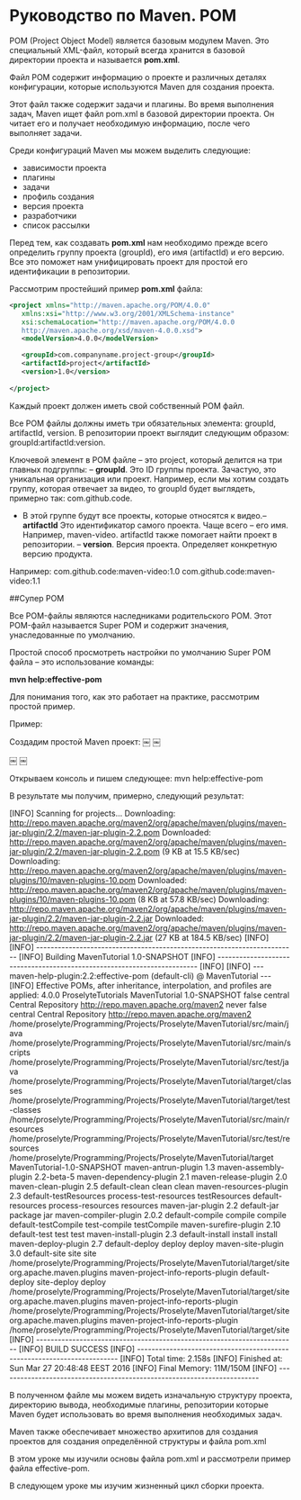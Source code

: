 # Руководство по Maven. POM

POM (Project Object Model) является базовым модулем Maven. Это специальный XML-файл, который всегда хранится в базовой директории проекта и называется **pom.xml**.

Файл POM содержит информацию о проекте и различных деталях конфигурации, которые используются Maven для создания проекта.

Этот файл также содержит задачи и плагины. Во время выполнения задач, Maven ищет файл pom.xml в базовой директории проекта. Он читает его и получает необходимую информацию, после чего выполняет задачи.

Среди конфигураций Maven мы можем выделить следующие:
- зависимости проекта
- плагины
- задачи
- профиль создания
- версия проекта
- разработчики
- список рассылки

Перед тем, как создавать **pom.xml**  нам необходимо прежде всего определить группу проекта (groupId), его имя (artifactId) и его версию. Все это поможет нам унифицировать проект для простой его идентификации в репозитории.

Рассмотрим простейший пример **pom.xml** файла:
```xml
<project xmlns="http://maven.apache.org/POM/4.0.0"
   xmlns:xsi="http://www.w3.org/2001/XMLSchema-instance"
   xsi:schemaLocation="http://maven.apache.org/POM/4.0.0
   http://maven.apache.org/xsd/maven-4.0.0.xsd">
   <modelVersion>4.0.0</modelVersion>

   <groupId>com.companyname.project-group</groupId>
   <artifactId>project</artifactId>
   <version>1.0</version>
 
</project>
```
Каждый проект должен иметь свой собственный POM файл.

Все POM файлы должны иметь три обязательных элемента: groupId, artifactId, version.
В репозитории проект выглядит следующим образом: groupId:artifactId:version.

Ключевой элемент в POM файле – это project, который делится на три главных подгруппы:
– **groupId**. Это ID группы проекта. Зачастую, это уникальная организация или проект. Например, если мы хотим создать   группу, которая отвечает за видео, то groupId будет выглядеть, примерно так:
com.github.code. 
- В этой группе будут все проекты, которые относятся к видео.– **artifactId** Это идентификатор самого проекта. Чаще всего – его имя. Например, maven-video. artifactId также помогает найти проект в репозитории.
– **version**. Версия проекта. Определяет конкретную версию продукта.

Например:
com.github.code:maven-video:1.0
com.github.code:maven-video:1.1

##Супер POM

Все POM-файлы являются наследниками родительского POM. Этот POM-файл называется Super POM и содержит значения, унаследованные по умолчанию.

Простой способ просмотреть настройки по умолчанию Super POM файла – это использование команды:

**mvn help:effective-pom**

Для понимания того, как это работает на практике, рассмотрим простой пример.

Пример:

Создадим простой Maven проект:
￼
￼

￼
￼

Открываем консоль и пишем следующее: mvn help:effective-pom

В результате мы получим, примерно, следующий результат:

[INFO] Scanning for projects... Downloading: http://repo.maven.apache.org/maven2/org/apache/maven/plugins/maven-jar-plugin/2.2/maven-jar-plugin-2.2.pom Downloaded: http://repo.maven.apache.org/maven2/org/apache/maven/plugins/maven-jar-plugin/2.2/maven-jar-plugin-2.2.pom (9 KB at 15.5 KB/sec) Downloading: http://repo.maven.apache.org/maven2/org/apache/maven/plugins/maven-plugins/10/maven-plugins-10.pom Downloaded: http://repo.maven.apache.org/maven2/org/apache/maven/plugins/maven-plugins/10/maven-plugins-10.pom (8 KB at 57.8 KB/sec) Downloading: http://repo.maven.apache.org/maven2/org/apache/maven/plugins/maven-jar-plugin/2.2/maven-jar-plugin-2.2.jar Downloaded: http://repo.maven.apache.org/maven2/org/apache/maven/plugins/maven-jar-plugin/2.2/maven-jar-plugin-2.2.jar (27 KB at 184.5 KB/sec) [INFO] [INFO] ------------------------------------------------------------------------ [INFO] Building MavenTutorial 1.0-SNAPSHOT [INFO] ------------------------------------------------------------------------ [INFO] [INFO] --- maven-help-plugin:2.2:effective-pom (default-cli) @ MavenTutorial --- [INFO] Effective POMs, after inheritance, interpolation, and profiles are applied: <?xml version="1.0" encoding="UTF-8"?> <!-- ====================================================================== --> <!--                                                                        --> <!-- Generated by Maven Help Plugin on 2016-03-27T08:48:48                  --> <!-- See: http://maven.apache.org/plugins/maven-help-plugin/                --> <!--                                                                        --> <!-- ====================================================================== --> <!-- ====================================================================== --> <!--                                                                        --> <!-- Effective POM for project                                              --> <!-- 'ProselyteTutorials:MavenTutorial:jar:1.0-SNAPSHOT'                    --> <!--                                                                        --> <!-- ====================================================================== --> <project xmlns="http://maven.apache.org/POM/4.0.0" xmlns:xsi="http://www.w3.org/2001/XMLSchema-instance" xsi:schemaLocation="http://maven.apache.org/POM/4.0.0 http://maven.apache.org/xsd/maven-4.0.0.xsd"> <modelVersion>4.0.0</modelVersion> <groupId>ProselyteTutorials</groupId> <artifactId>MavenTutorial</artifactId> <version>1.0-SNAPSHOT</version> <repositories> <repository> <snapshots> <enabled>false</enabled> </snapshots> <id>central</id> <name>Central Repository</name> <url>http://repo.maven.apache.org/maven2</url> </repository> </repositories> <pluginRepositories> <pluginRepository> <releases> <updatePolicy>never</updatePolicy> </releases> <snapshots> <enabled>false</enabled> </snapshots> <id>central</id> <name>Central Repository</name> <url>http://repo.maven.apache.org/maven2</url> </pluginRepository> </pluginRepositories> <build> <sourceDirectory>/home/proselyte/Programming/Projects/Proselyte/MavenTutorial/src/main/java</sourceDirectory> <scriptSourceDirectory>/home/proselyte/Programming/Projects/Proselyte/MavenTutorial/src/main/scripts</scriptSourceDirectory> <testSourceDirectory>/home/proselyte/Programming/Projects/Proselyte/MavenTutorial/src/test/java</testSourceDirectory> <outputDirectory>/home/proselyte/Programming/Projects/Proselyte/MavenTutorial/target/classes</outputDirectory> <testOutputDirectory>/home/proselyte/Programming/Projects/Proselyte/MavenTutorial/target/test-classes</testOutputDirectory> <resources> <resource> <directory>/home/proselyte/Programming/Projects/Proselyte/MavenTutorial/src/main/resources</directory> </resource> </resources> <testResources> <testResource> <directory>/home/proselyte/Programming/Projects/Proselyte/MavenTutorial/src/test/resources</directory> </testResource> </testResources> <directory>/home/proselyte/Programming/Projects/Proselyte/MavenTutorial/target</directory> <finalName>MavenTutorial-1.0-SNAPSHOT</finalName> <pluginManagement> <plugins> <plugin> <artifactId>maven-antrun-plugin</artifactId> <version>1.3</version> </plugin> <plugin> <artifactId>maven-assembly-plugin</artifactId> <version>2.2-beta-5</version> </plugin> <plugin> <artifactId>maven-dependency-plugin</artifactId> <version>2.1</version> </plugin> <plugin> <artifactId>maven-release-plugin</artifactId> <version>2.0</version> </plugin> </plugins> </pluginManagement> <plugins> <plugin> <artifactId>maven-clean-plugin</artifactId> <version>2.5</version> <executions> <execution> <id>default-clean</id> <phase>clean</phase> <goals> <goal>clean</goal> </goals> </execution> </executions> </plugin> <plugin> <artifactId>maven-resources-plugin</artifactId> <version>2.3</version> <executions> <execution> <id>default-testResources</id> <phase>process-test-resources</phase> <goals> <goal>testResources</goal> </goals> </execution> <execution> <id>default-resources</id> <phase>process-resources</phase> <goals> <goal>resources</goal> </goals> </execution> </executions> </plugin> <plugin> <artifactId>maven-jar-plugin</artifactId> <version>2.2</version> <executions> <execution> <id>default-jar</id> <phase>package</phase> <goals> <goal>jar</goal> </goals> </execution> </executions> </plugin> <plugin> <artifactId>maven-compiler-plugin</artifactId> <version>2.0.2</version> <executions> <execution> <id>default-compile</id> <phase>compile</phase> <goals> <goal>compile</goal> </goals> </execution> <execution> <id>default-testCompile</id> <phase>test-compile</phase> <goals> <goal>testCompile</goal> </goals> </execution> </executions> </plugin> <plugin> <artifactId>maven-surefire-plugin</artifactId> <version>2.10</version> <executions> <execution> <id>default-test</id> <phase>test</phase> <goals> <goal>test</goal> </goals> </execution> </executions> </plugin> <plugin> <artifactId>maven-install-plugin</artifactId> <version>2.3</version> <executions> <execution> <id>default-install</id> <phase>install</phase> <goals> <goal>install</goal> </goals> </execution> </executions> </plugin> <plugin> <artifactId>maven-deploy-plugin</artifactId> <version>2.7</version> <executions> <execution> <id>default-deploy</id> <phase>deploy</phase> <goals> <goal>deploy</goal> </goals> </execution> </executions> </plugin> <plugin> <artifactId>maven-site-plugin</artifactId> <version>3.0</version> <executions> <execution> <id>default-site</id> <phase>site</phase> <goals> <goal>site</goal> </goals> <configuration> <outputDirectory>/home/proselyte/Programming/Projects/Proselyte/MavenTutorial/target/site</outputDirectory> <reportPlugins> <reportPlugin> <groupId>org.apache.maven.plugins</groupId> <artifactId>maven-project-info-reports-plugin</artifactId> </reportPlugin> </reportPlugins> </configuration> </execution> <execution> <id>default-deploy</id> <phase>site-deploy</phase> <goals> <goal>deploy</goal> </goals> <configuration> <outputDirectory>/home/proselyte/Programming/Projects/Proselyte/MavenTutorial/target/site</outputDirectory> <reportPlugins> <reportPlugin> <groupId>org.apache.maven.plugins</groupId> <artifactId>maven-project-info-reports-plugin</artifactId> </reportPlugin> </reportPlugins> </configuration> </execution> </executions> <configuration> <outputDirectory>/home/proselyte/Programming/Projects/Proselyte/MavenTutorial/target/site</outputDirectory> <reportPlugins> <reportPlugin> <groupId>org.apache.maven.plugins</groupId> <artifactId>maven-project-info-reports-plugin</artifactId> </reportPlugin> </reportPlugins> </configuration> </plugin> </plugins> </build> <reporting> <outputDirectory>/home/proselyte/Programming/Projects/Proselyte/MavenTutorial/target/site</outputDirectory> </reporting> </project> [INFO] ------------------------------------------------------------------------ [INFO] BUILD SUCCESS [INFO] ------------------------------------------------------------------------ [INFO] Total time: 2.158s [INFO] Finished at: Sun Mar 27 20:48:48 EEST 2016 [INFO] Final Memory: 11M/150M [INFO] ------------------------------------------------------------------------

В полученном файле мы можем видеть изначальную структуру проекта, директорию вывода, необходимые плагины, репозитории которые Maven будет использовать во время выполнения необходимых задач.

Maven также обеспечивает множество архитипов для создания проектов для создания определённой структуры и файла pom.xml

В этом уроке мы изучили основы файла pom.xml и рассмотрели пример файла effective-pom.

В следующем уроке мы изучим жизненный цикл сборки проекта.